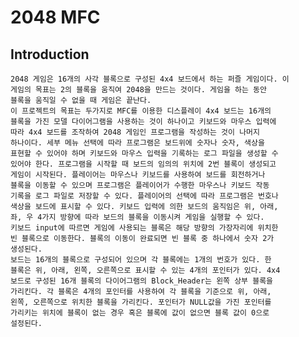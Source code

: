 
# 2048 MFC

## Introduction 

    2048 게임은 16개의 사각 블록으로 구성된 4x4 보드에서 하는 퍼즐 게임이다. 이
    게임의 목표는 2의 블록을 움직여 2048을 만드는 것이다. 게임을 하는 동안
    블록을 움직일 수 없을 때 게임은 끝난다.
    이 프로젝트의 목표는 두가지로 MFC를 이용한 디스플레이 4x4 보드는 16개의
    블록을 가진 모델 다이어그램을 사용하는 것이 하나이고 키보드와 마우스 입력에
    따라 4x4 보드를 조작하여 2048 게임인 프로그램을 작성하는 것이 나머지
    하나이다. 세부 메뉴 선택에 따라 프로그램은 보드위에 숫자나 숫자, 색상을
    표현할 수 있어야 하며 키보드와 마우스 입력을 기록하는 로그 파일을 생성할 수
    있어야 한다. 프로그램을 시작할 때 보드의 임의의 위치에 2번 블록이 생성되고
    게임이 시작된다. 플레이어는 마우스나 키보드를 사용하여 보드를 회전하거나
    블록을 이동할 수 있으며 프로그램은 플레이어가 수행한 마우스나 키보드 작동
    기록을 로그 파일로 저장할 수 있다. 플레이어의 선택에 따라 프로그램은 번호나
    색상을 보드에 표시할 수 있다. 키보드 입력에 의한 보드의 움직임은 위, 아래,
    좌, 우 4가지 방향에 따라 보드의 블록을 이동시켜 게임을 실행할 수 있다.
    키보드 input에 따르면 게임에 사용되는 블록은 해당 방향의 가장자리에 위치한
    빈 블록으로 이동한다. 블록의 이동이 완료되면 빈 블록 중 하나에서 숫자 2가
    생성된다.
    보드는 16개의 블록으로 구성되어 있으며 각 블록에는 1개의 번호가 있다. 한
    블록은 위, 아래, 왼쪽, 오른쪽으로 표시할 수 있는 4개의 포인터가 있다. 4x4
    보드로 구성된 16개 블록의 다이어그램의 Block_Header는 왼쪽 상부 블록을
    가리킨다. 각 블록은 4개의 포인터를 사용하여 각 블록을 기준으로 위, 아래,
    왼쪽, 오른쪽으로 위치한 블록을 가리킨다. 포인터가 NULL값을 가진 포인터를
    가리키는 위치에 블록이 없는 경우 혹은 블록에 값이 없으면 블록 값이 0으로
    설정된다.


